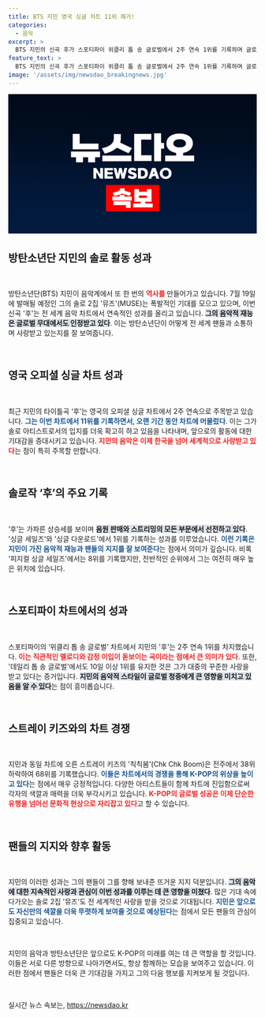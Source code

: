 ```yaml
---
title: BTS 지민 영국 싱글 차트 11위 쾌거!
categories:
  - 음악
excerpt: >
  BTS 지민의 신곡 후가 스포티파이 위클리 톱 송 글로벌에서 2주 연속 1위를 기록하며 글로벌 음악 시장을 강타하고 있습니다! 과연 그의 다음 행보는?
feature_text: >
  BTS 지민의 신곡 후가 스포티파이 위클리 톱 송 글로벌에서 2주 연속 1위를 기록하며 글로벌 음악 시장을 강타하고 있습니다! 과연 그의 다음 행보는?
image: '/assets/img/newsdao_breakingnews.jpg'
---
```


<p><img src="/assets/img/newsdao_breakingnews.jpg" alt="firstkoreanews 속보" /></p>

<h2 data-ke-size="size26">방탄소년단 지민의 솔로 활동 성과</h2>

<p data-ke-size="size16">&nbsp;</p>

<p>방탄소년단(BTS) 지민이 음악계에서 또 한 번의 <b><span style="color: #ee2323;">역사를</span></b> 만들어가고 있습니다. 7월 19일에 발매될 예정인 그의 솔로 2집 '뮤즈'(MUSE)는 폭발적인 기대를 모으고 있으며, 이번 신곡 '후'는 전 세계 음악 차트에서 연속적인 성과를 올리고 있습니다. <b><span style="background-color: #21538527;">그의 음악적 재능은 글로벌 무대에서도 인정받고 있다</span></b>. 이는 방탄소년단이 어떻게 전 세계 팬들과 소통하며 사랑받고 있는지를 잘 보여줍니다. </p>

<p data-ke-size="size16">&nbsp;</p>

<h2 data-ke-size="size26">영국 오피셜 싱글 차트 성과</h2>

<p data-ke-size="size16">&nbsp;</p>

<p>최근 지민의 타이틀곡 ‘후’는 영국의 오피셜 싱글 차트에서 2주 연속으로 주목받고 있습니다. <b><span style="color: #1a5490;">그는 이번 차트에서 11위를 기록하면서, 오랜 기간 동안 차트에 머물렀다</span></b>. 이는 그가 솔로 아티스트로서의 입지를 더욱 확고히 하고 있음을 나타내며, 앞으로의 활동에 대한 기대감을 증대시키고 있습니다. <b><span style="color: #ee2323;">지민의 음악은 이제 한국을 넘어 세계적으로 사랑받고 있다</span></b>는 점이 특히 주목할 만합니다.</p>

<p data-ke-size="size16">&nbsp;</p>

<h2 data-ke-size="size26">솔로작 ‘후’의 주요 기록</h2>

<p data-ke-size="size16">&nbsp;</p>

<p>‘후’는 가파른 상승세를 보이며 <b><span style="background-color: #21538527;">음원 판매와 스트리밍의 모든 부문에서 선전하고 있다</span></b>. '싱글 세일즈'와 '싱글 다운로드'에서 1위를 기록하는 성과를 이루었습니다. <b><span style="color: #1a5490;">이런 기록은 지민이 가진 음악적 재능과 팬들의 지지를 잘 보여준다</span></b>는 점에서 의미가 깊습니다. 비록 '피지컬 싱글 세일즈'에서는 8위를 기록했지만, 전반적인 순위에서 그는 여전히 매우 높은 위치에 있습니다.</p>

<p data-ke-size="size16">&nbsp;</p>

<h2 data-ke-size="size26">스포티파이 차트에서의 성과</h2>

<p data-ke-size="size16">&nbsp;</p>

<p>스포티파이의 ‘위클리 톱 송 글로벌’ 차트에서 지민의 '후'는 2주 연속 1위를 차지했습니다. <b><span style="color: #ee2323;">이는 직관적인 멜로디와 감정 이입이 돋보이는 곡이라는 점에서 큰 의미가 있다</span></b>. 또한, '데일리 톱 송 글로벌'에서도 10일 이상 1위를 유지한 것은 그가 대중의 꾸준한 사랑을 받고 있다는 증거입니다. <b><span style="background-color: #21538527;">지민의 음악적 스타일이 글로벌 청중에게 큰 영향을 미치고 있음을 알 수 있다</span></b>는 점이 흥미롭습니다.</p>

<p data-ke-size="size16">&nbsp;</p>

<h2 data-ke-size="size26">스트레이 키즈와의 차트 경쟁</h2>

<p data-ke-size="size16">&nbsp;</p>

<p>지민과 동일 차트에 오른 스트레이 키즈의 '칙칙붐'(Chk Chk Boom)은 전주에서 38위 하락하여 68위를 기록했습니다. <b><span style="color: #1a5490;">이들은 차트에서의 경쟁을 통해 K-POP의 위상을 높이고 있다</span></b>는 점에서 매우 긍정적입니다. 다양한 아티스트들이 함께 차트에 진입함으로써 각자의 색깔과 매력을 더욱 부각시키고 있습니다. <b><span style="color: #ee2323;">K-POP의 글로벌 성공은 이제 단순한 유행을 넘어선 문화적 현상으로 자리잡고 있다</span></b>고 할 수 있습니다.</p>

<p data-ke-size="size16">&nbsp;</p>

<h2 data-ke-size="size26">팬들의 지지와 향후 활동</h2>

<p data-ke-size="size16">&nbsp;</p>

<p>지민의 이러한 성과는 그의 팬들이 그를 향해 보내준 뜨거운 지지 덕분입니다. <b><span style="background-color: #21538527;">그의 음악에 대한 지속적인 사랑과 관심이 이번 성과를 이루는 데 큰 영향을 미쳤다</span></b>. 많은 기대 속에 다가오는 솔로 2집 '뮤즈'도 전 세계적인 사랑을 받을 것으로 기대됩니다. <b><span style="color: #1a5490;">지민은 앞으로도 자신만의 색깔을 더욱 뚜렷하게 보여줄 것으로 예상된다</span></b>는 점에서 모든 팬들의 관심이 집중되고 있습니다.</p>

<p data-ke-size="size16">&nbsp;</p>

<p>지민의 음악과 방탄소년단은 앞으로도 K-POP의 미래를 여는 데 큰 역할을 할 것입니다. 이들은 서로 다른 방향으로 나아가면서도, 항상 함께하는 모습을 보여주고 있습니다. 이러한 점에서 팬들은 더욱 큰 기대감을 가지고 그의 다음 행보를 지켜보게 될 것입니다. <p data-ke-size="size16">&nbsp;</p></p>
실시간 뉴스 속보는, <a href="https://newsdao.kr" rel="dofollow">https://newsdao.kr</a>


